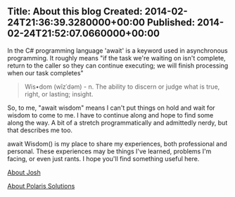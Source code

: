 Title: About this blog
Created: 2014-02-24T21:36:39.3280000+00:00
Published: 2014-02-24T21:52:07.0660000+00:00
---
In the C# programming language 'await' is a keyword used in asynchronous programming. It roughly means "if the task we're waiting on isn't complete, return to the caller so they can continue executing; we will finish processing when our task completes"

> Wis•dom (wĭzˈdəm) - n. The ability to discern or judge what is true, right, or lasting; insight. 

So, to me, "await wisdom" means I can't put things on hold and wait for wisdom to come to me. I have to continue along and hope to find some along the way. A bit of a stretch programmatically and admittedly nerdy, but that describes me too.

await Wisdom() is my place to share my experiences, both professional and personal. These experiences may be things I've learned, problems I'm facing, or even just rants. I hope you'll find something useful here.

[About Josh](/about-josh)

[About Polaris Solutions](/about-polaris-solutions)